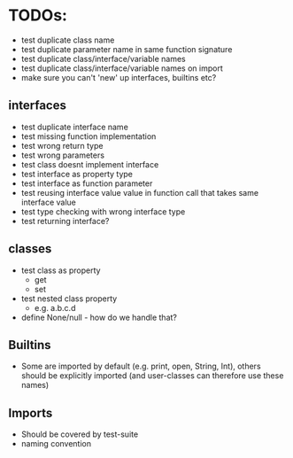 # TODOs:
- test duplicate class name
- test duplicate parameter name in same function signature
- test duplicate class/interface/variable names
- test duplicate class/interface/variable names on import
- make sure you can't 'new' up interfaces, builtins etc?

## interfaces
- test duplicate interface name
- test missing function implementation
- test wrong return type
- test wrong parameters
- test class doesnt implement interface
- test interface as property type
- test interface as function parameter
- test reusing interface value value in function call that takes same interface value
- test type checking with wrong interface type
- test returning interface?

## classes
- test class as property
    - get
    - set
- test nested class property
    - e.g. a.b.c.d
- define None/null - how do we handle that?

## Builtins
- Some are imported by default (e.g. print, open, String, Int), others should be explicitly imported (and user-classes can therefore use these names)

## Imports
- Should be covered by test-suite
- naming convention